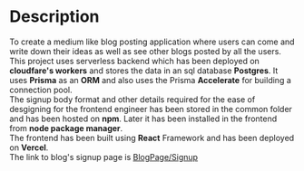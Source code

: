 # Description
To create a medium like blog posting application where users can come and write down their ideas as well as see other blogs posted by all the users.\
This project uses serverless backend which has been deployed on **cloudfare's workers** and stores the data in an sql database **Postgres**. It uses **Prisma** as an **ORM** and also uses the Prisma **Accelerate** for building a connection pool. \
The signup body format and other details required for the ease of desgigning for the frontend engineer has been stored in the common folder and has been hosted on **npm**. Later it has been installed in the frontend from **node package manager**. \
The frontend has been built using **React** Framework and has been deployed on **Vercel**. \
The link to blog's signup page is [BlogPage/Signup](https://medium-jdw3.vercel.app/signup)
